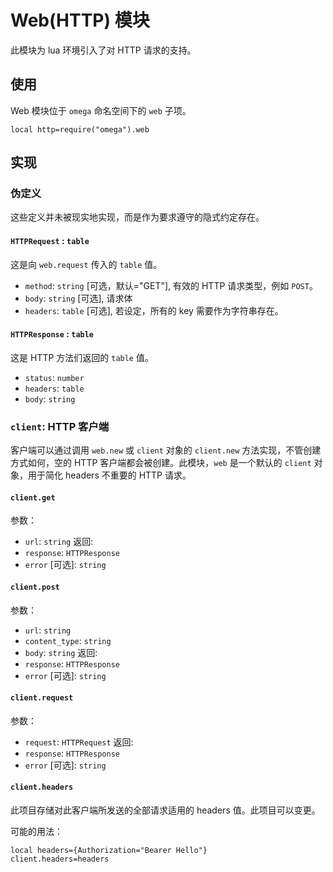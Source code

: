 # Web(HTTP) 模块

此模块为 lua 环境引入了对 HTTP 请求的支持。

## 使用

Web 模块位于 `omega` 命名空间下的 `web` 子项。

```
local http=require("omega").web
```

## 实现

### 伪定义

这些定义并未被现实地实现，而是作为要求遵守的隐式约定存在。

#### `HTTPRequest` : `table`

这是向 `web.request` 传入的 `table` 值。

- `method`: `string` [可选，默认="GET"], 有效的 HTTP 请求类型，例如 `POST`。
- `body`: `string` [可选], 请求体
- `headers`: `table` [可选], 若设定，所有的 key 需要作为字符串存在。

#### `HTTPResponse` : `table`

这是 HTTP 方法们返回的 `table` 值。

- `status`: `number`
- `headers`: `table`
- `body`: `string`

### `client`: HTTP 客户端

客户端可以通过调用 `web.new` 或 `client` 对象的 `client.new` 方法实现，不管创建方式如何，空的 HTTP 客户端都会被创建。此模块，`web` 是一个默认的 `client` 对象，用于简化 headers 不重要的 HTTP 请求。

#### `client.get`

参数：

- `url`: `string`
  返回:
- `response`: `HTTPResponse`
- `error` [可选]: `string`

#### `client.post`

参数：

- `url`: `string`
- `content_type`: `string`
- `body`: `string`
  返回:
- `response`: `HTTPResponse`
- `error` [可选]: `string`

#### `client.request`

参数：

- `request`: `HTTPRequest`
  返回:
- `response`: `HTTPResponse`
- `error` [可选]: `string`

#### `client.headers`

此项目存储对此客户端所发送的全部请求适用的 headers 值。此项目可以变更。

可能的用法：

```
local headers={Authorization="Bearer Hello"}
client.headers=headers
```
